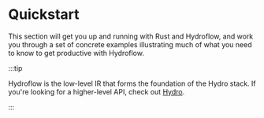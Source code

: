 # Quickstart
This section will get you up and running with Rust and Hydroflow, and work you through a set of concrete examples illustrating much of what you need to know to get productive with Hydroflow.

:::tip

Hydroflow is the low-level IR that forms the foundation of the Hydro stack. If you're looking for a higher-level API, check out [Hydro](../../hydro/index.mdx).

:::
